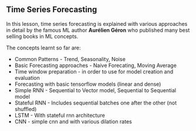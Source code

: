 ## Time Series Forecasting

In this lesson, time series forecasting is explained with various approaches in detail by the famous ML author **Aurélien Géron** who published many best selling books in ML concepts.

The concepts learnt so far are:
* Common Patterns - Trend, Seasonality, Noise
* Basic Forecasting approaches - Naive Forecating, Moving Average
* Time window preparation - in order to use for model creation and evaluation
* Forecasting with basic tensorflow models (linear and dense)
* Simple RNN - Sequential to Vector model, Sequential to Sequential model
* Stateful RNN - Includes sequential batches one after the other (not shuffled)
* LSTM - With stateful rnn architecture
* CNN - simple cnn and with various dilation rates
